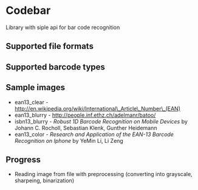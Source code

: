 # Codebar

Library with siple api for bar code recognition

## Supported file formats

## Supported barcode types

## Sample images

 * ean13\_clear - http://en.wikipedia.org/wiki/International\_Article\_Number\_(EAN)
 * ean13\_blurry - http://people.inf.ethz.ch/adelmanr/batoo/
 * isbn13\_blurry - _Robust 1D Barcode Recognition on Mobile Devices_ by Johann C. Rocholl, Sebastian Klenk, Gunther Heidemann
 * ean13\_color - _Research and Application of the EAN-13 Barcode Recognition on Iphone_ by YeMin Li, Li Zeng

## Progress
 * Reading image from file with preprocessing (converting into grayscale, sharpeing, binarization)
